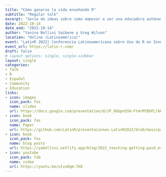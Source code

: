 ```yaml
---
title: "Cómo ganarse la vida enseñando R"
subtitle: "Regular talk"
excerpt: "Serie de ideas sobre como empezar a ser una educadora autónoma, como calcular cuanto cobrar, como hacerte conocer y compartir tu material manteniendo tu autoría."
date: 2022-10-14
date_end: "2022-10-14"
author: "Yanina Bellini Saibene y Greg Wilson"
location: "Online (Latinoamérica)"
event: "LatinR 2022| Conferencia Latinoamericana sobre Uso de R en Investigación + Desarrollo"
event_url: https://latin-r.com/
draft: false
# layout options: single, single-sidebar
layout: single
categories:
- Talk
- R
- Español
- Community
- Education
links:
- icon: images
  icon_pack: fas
  name: slides 
  url: https://docs.google.com/presentation/d/1P_9Gbpn5SH-Ft4rMfBXPLl66E7ALkpoT9aU5F2wU8uc/edit?usp=sharing
- icon: book
  icon_pack: fas
  name: Paper
  url: https://github.com/LatinR/presentaciones-LatinR2022/blob/main/papers/LatinR2022_propuesta_1979.pdf
- icon: book
  icon_pack: fas
  name: blog posts
  url: https://yabellini.netlify.app/blog/2022_teaching-getting-paid_es/01-teaching-getting-paid/   
- icon: youtube
  icon_pack: fab
  name: video 
  url: https://youtu.be/utzo0qm-7k0
---
```

